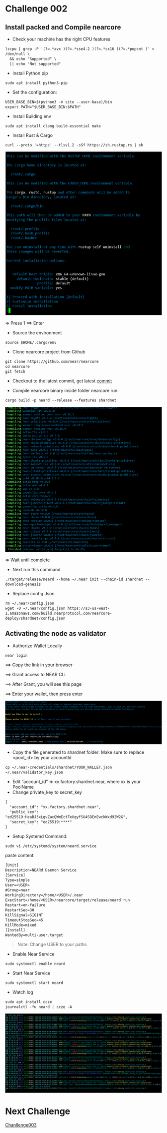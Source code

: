 # Challenge 002

## Install packed and Compile nearcore

* Check your machine has the right CPU features
```
lscpu | grep -P '(?=.*avx )(?=.*sse4.2 )(?=.*cx16 )(?=.*popcnt )' > /dev/null \
  && echo "Supported" \
  || echo "Not supported"
```
* Install Python pip
```
sudo apt install python3-pip
```
* Set the configuration:
```
USER_BASE_BIN=$(python3 -m site --user-base)/bin
export PATH="$USER_BASE_BIN:$PATH"
```
* Install Building env
```
sudo apt install clang build-essential make
```
* Install Rust & Cargo
```
curl --proto '=https' --tlsv1.2 -sSf https://sh.rustup.rs | sh
```
![install rust](../challenges/images/rust.png)

=> Press 1 ==> Enter

* Source the environment
```
source $HOME/.cargo/env
```
* Clone nearcore project from Github
```
git clone https://github.com/near/nearcore
cd nearcore
git fetch
```
* Checkout to the latest commit, get latest [commit](https://github.com/near/stakewars-iii/blob/main/commit.md)

* Compile nearcore binary
inside folder nearcore run:
```
cargo build -p neard --release --features shardnet
```

![complie nearcore](../challenges/images/compile%20nearcore.png)

=> Wait until complete
* Next run this command
```
./target/release/neard --home ~/.near init --chain-id shardnet --download-genesis
```
* Replace config Json
```
rm ~/.near/config.json
wget -O ~/.near/config.json https://s3-us-west-1.amazonaws.com/build.nearprotocol.com/nearcore-deploy/shardnet/config.json
```
## Activating the node as validator

* Authorize Wallet Locally
```
near login
```
==> Copy the link in your browser

==> Grant access to NEAR CLi

==> After Grant, you will see this page

==> Enter your wallet, then press enter

![Successfully Login](../challenges/images/login%20near.png)

* Copy the file generated to shardnet folder: Make sure to replace <pool_id> by your accountId

```
cp ~/.near-credentials/shardnet/YOUR_WALLET.json ~/.near/validator_key.json
```
* Edit “account_id” => xx.factory.shardnet.near, where xx is your PoolName
* Change private_key to secret_key
```
{
  "account_id": "xx.factory.shardnet.near",
  "public_key": "ed25519:HeaBJ3xLgvZacQWmEctTeUqyfSU4SDEnEwckWxd92W2G",
  "secret_key": "ed25519:****"
}
```

* Setup Systemd Command:
```
sudo vi /etc/systemd/system/neard.service
```

paste content:
```
[Unit]
Description=NEARd Daemon Service
[Service]
Type=simple
User=<USER>
#Group=near
WorkingDirectory=/home/<USER>/.near
ExecStart=/home/<USER>/nearcore/target/release/neard run
Restart=on-failure
RestartSec=30
KillSignal=SIGINT
TimeoutStopSec=45
KillMode=mixed
[Install]
WantedBy=multi-user.target
```

> Note: Change USER to your paths

* Enable Near Service
```
sudo systemctl enable neard
```
* Start Near Service
```
sudo systemctl start neard
```
* Watch log
```
sudo apt install ccze
journalctl -fu neard | ccze -A
```
![Log Service Near](../challenges/images/log%20service%20near.png)

 # Next Challenge
 [Chanllenge003](challenge003.md)